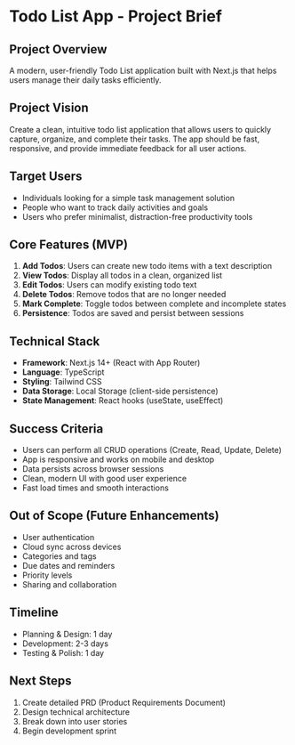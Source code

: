 # Todo List App - Project Brief

## Project Overview

A modern, user-friendly Todo List application built with Next.js that helps users manage their daily tasks efficiently.

## Project Vision

Create a clean, intuitive todo list application that allows users to quickly capture, organize, and complete their tasks. The app should be fast, responsive, and provide immediate feedback for all user actions.

## Target Users

- Individuals looking for a simple task management solution
- People who want to track daily activities and goals
- Users who prefer minimalist, distraction-free productivity tools

## Core Features (MVP)

1. **Add Todos**: Users can create new todo items with a text description
2. **View Todos**: Display all todos in a clean, organized list
3. **Edit Todos**: Users can modify existing todo text
4. **Delete Todos**: Remove todos that are no longer needed
5. **Mark Complete**: Toggle todos between complete and incomplete states
6. **Persistence**: Todos are saved and persist between sessions

## Technical Stack

- **Framework**: Next.js 14+ (React with App Router)
- **Language**: TypeScript
- **Styling**: Tailwind CSS
- **Data Storage**: Local Storage (client-side persistence)
- **State Management**: React hooks (useState, useEffect)

## Success Criteria

- Users can perform all CRUD operations (Create, Read, Update, Delete)
- App is responsive and works on mobile and desktop
- Data persists across browser sessions
- Clean, modern UI with good user experience
- Fast load times and smooth interactions

## Out of Scope (Future Enhancements)

- User authentication
- Cloud sync across devices
- Categories and tags
- Due dates and reminders
- Priority levels
- Sharing and collaboration

## Timeline

- Planning & Design: 1 day
- Development: 2-3 days
- Testing & Polish: 1 day

## Next Steps

1. Create detailed PRD (Product Requirements Document)
2. Design technical architecture
3. Break down into user stories
4. Begin development sprint
